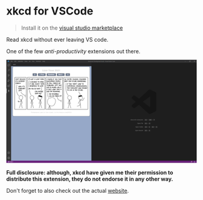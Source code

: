 # xkcd for VSCode

> Install it on the [visual studio marketplace](https://marketplace.visualstudio.com/items?itemName=JackRoyer.xkcd)

Read xkcd without ever leaving VS code.

One of the few _anti-productivity_ extensions out there.

![Screenshot](https://github.com/Garfield1002/VS-XKCD/blob/main/media/Screenshot.png?raw=true)

**Full disclosure: although, xkcd have given me their permission to distribute this extension, they do not endorse it in any other way.**

Don't forget to also check out the actual [website](https://xkcd.com/).
